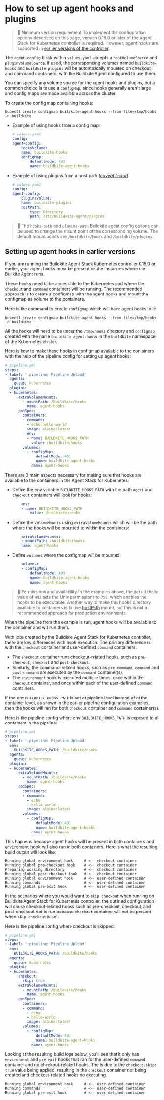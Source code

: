 # How to set up agent hooks and plugins

> 📘 Minimum version requirement
> To implement the configuration options described on this page, version 0.16.0 or later of the Agent Stack for Kubernetes controller is required. However, agent hooks are supported in [earlier versions of the controller](#setting-up-agent-hooks-in-earlier-versions).

The `agent-config` block within `values.yaml` accepts a `hookVolumeSource` and `pluginVolumeSource`. If used, the corresponding volumes named `buildkite-hooks` and `buildkite-plugins` will be automatically mounted on checkout and command containers, with the Buildkite Agent configured to use them.

You can specify any volume source for the agent hooks and plugins, but a common choice is to use a `configMap`, since hooks generally aren't large and config maps are made available across the cluster.

To create the config map containing hooks:

```shell
kubectl create configmap buildkite-agent-hooks --from-file=/tmp/hooks -n buildkite
```

- Example of using hooks from a config map:

    ```yaml
    # values.yaml
    config:
    agent-config:
        hooksVolume:
        name: buildkite-hooks
        configMap:
            defaultMode: 493
            name: buildkite-agent-hooks
    ```

- Example of using plugins from a host path ([_caveat lector_](https://kubernetes.io/docs/concepts/storage/volumes/#hostpath)):

    ```yaml
    # values.yaml
    config:
    agent-config:
        pluginsVolume:
        name: buildkite-plugins
        hostPath:
            type: Directory
            path: /etc/buildkite-agent/plugins
    ```

> 📘
> The `hooks-path` and `plugins-path` Buildkite agent config options can be used to change the mount point of the corresponding volume. The default mount points are `/buildkite/hooks` and `/buildkite/plugins`.

## Setting up agent hooks in earlier versions

If you are running the Buildkite Agent Stack Kubernetes controller 0.15.0 or earlier, your agent hooks must be present on the instances where the Builkite Agent runs.

These hooks need to be accessible to the Kubernetes pod where the `checkout` and `command` containers will be running. The recommended approach is to create a configmap with the agent hooks and mount the configmap as volume to the containers.

Here is the command to create `configmap` which will have agent hooks in it:

```shell
kubectl create configmap buildkite-agent-hooks --from-file=/tmp/hooks -n buildkite
```

All the hooks will need to be under the `/tmp/hooks` directory and `configmap` created with the name `buildkite-agent-hooks` in the `buildkite` namespace of the Kubernetes cluster.

Here is how to make these hooks in configmap available to the containers with the help of the pipeline config for setting up agent hooks:

```yaml
# pipeline.yml
steps:
- label: ':pipeline: Pipeline Upload'
  agents:
    queue: kubernetes
  plugins:
  - kubernetes:
      extraVolumeMounts:
        - mountPath: /buildkite/hooks
          name: agent-hooks
      podSpec:
        containers:
        - command:
          - echo hello-world
          image: alpine:latest
          env:
          - name: BUILDKITE_HOOKS_PATH
            value: /buildkite/hooks
        volumes:
          - configMap:
              defaultMode: 493
              name: buildkite-agent-hooks
            name: agent-hooks
```

There are 3 main aspects necessary for making sure that hooks are available to the containers in the Agent Stack for Kubernetes.

- Define the env variable `BUILDKITE_HOOKS_PATH` with the path `agent` and `checkout` containers will look for hooks:

    ```yaml
        env:
        - name: BUILDKITE_HOOKS_PATH
            value: /buildkite/hooks
    ```

- Define the `VolumeMounts` using `extraVolumeMounts` which will be the path where the hooks will be mounted to within the containers:

    ```yaml
        extraVolumeMounts:
        - mountPath: /buildkite/hooks
        name: agent-hooks
    ```

- Define `volumes` where the configmap will be mounted:

    ```yaml
        volumes:
        - configMap:
            defaultMode: 493
            name: buildkite-agent-hooks
            name: agent-hooks
    ```

> 📘 Permissions and availability
> In the examples above, the `defaultMode` value of `493` sets the Unix permissions to `755`, which enables the hooks to be executable. Another way to make this hooks directory available to containers is to use [hostPath](https://kubernetes.io/docs/concepts/storage/volumes/#hostpath) mount, but this is not a recommended approach for production environments.

When the pipeline from the example is run, agent hooks will be available to the container and will run them.

With jobs created by the Buildkite Agent Stack for Kubernetes controller, there are key differences with hook execution. The primary difference is with the `checkout` container and user-defined `command` containers.

- The `checkout` container runs checkout-related hooks, such as `pre-checkout`, `checkout` and `post-checkout`.
- Similarly, the command-related hooks, such as `pre-command`, `command` and `post-command` are executed by the `command` container(s).
- The `environment` hook is executed multiple times, once within the `checkout` container, and once within each of the user-defined `command` containers.

If the env `BUILDKITE_HOOKS_PATH` is set at pipeline level instead of at the container level, as shown in the earlier pipeline configuration examples, then the hooks will run for both `checkout` container and `command` container(s).

Here is the pipeline config where env `BUILDKITE_HOOKS_PATH` is exposed to all containers in the pipeline:

```yaml
# pipeline.yml
steps:
- label: ':pipeline: Pipeline Upload'
  env:
    BUILDKITE_HOOKS_PATH: /buildkite/hooks
  agents:
    queue: kubernetes
  plugins:
  - kubernetes:
      extraVolumeMounts:
        - mountPath: /buildkite/hooks
          name: agent-hooks
      podSpec:
        containers:
        - command:
          - echo
          - hello-world
          image: alpine:latest
        volumes:
          - configMap:
              defaultMode: 493
              name: buildkite-agent-hooks
            name: agent-hooks
```

This happens because agent hooks will be present in both containers and `environment` hook will also run in both containers. Here is what the resulting build output will look like:

```
Running global environment hook     # <-- checkout container
Running global pre-checkout hook    # <-- checkout container
Preparing working directory         # <-- checkout container
Running global post-checkout hook   # <-- checkout container
Running global environment hook     # <-- user-defined container
Running commands                    # <-- user-defined container
Running global pre-exit hook        # <-- user-defined container
```

In the scenarios where you would want to `skip checkout` when running on Buildkite Agent Stack for Kubernetes controller, the outlined configuration will cause checkout-related hooks such as pre-checkout, checkout, and post-checkout _not_ to run because `checkout` container will not be present when `skip checkout` is set.

Here is the pipeline config where checkout is skipped:

```yaml
# pipeline.yml
steps:
- label: ':pipeline: Pipeline Upload'
  env:
    BUILDKITE_HOOKS_PATH: /buildkite/hooks
  agents:
    queue: kubernetes
  plugins:
  - kubernetes:
      checkout:
        skip: true
      extraVolumeMounts:
        - mountPath: /buildkite/hooks
          name: agent-hooks
      podSpec:
        containers:
        - command:
          - echo
          - hello-world
          image: alpine:latest
        volumes:
          - configMap:
              defaultMode: 493
              name: buildkite-agent-hooks
            name: agent-hooks
```

Looking at the resulting build logs below, you'll see that it only has `environment` and `pre-exit` hooks that ran for the user-defined `command` container and no checkout-related hooks. The is due to the `checkout.skip: true` value being applied, resulting in the `checkout` container not being created and checkout-related hooks no executing.

```
Running global environment hook     # <-- user-defined container
Running commands                    # <-- user-defined container
Running global pre-exit hook        # <-- user-defined container
```
